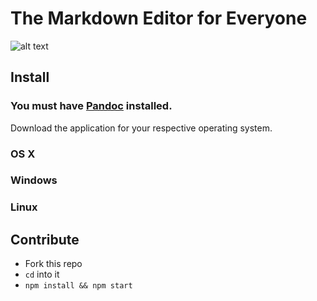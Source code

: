 # The Markdown Editor for Everyone

 ![alt text][screenshot]

 [screenshot]: https://raw.githubusercontent.com/timurtu/markup/master/res/screenshot3.png "Markup Screenshot"

## Install

### You must have [Pandoc](http://pandoc.org/ "Pandoc's website") installed.

Download the application for your respective operating system.

### OS X

### Windows

### Linux

## Contribute

- Fork this repo
- `cd` into it
- `npm install && npm start`
